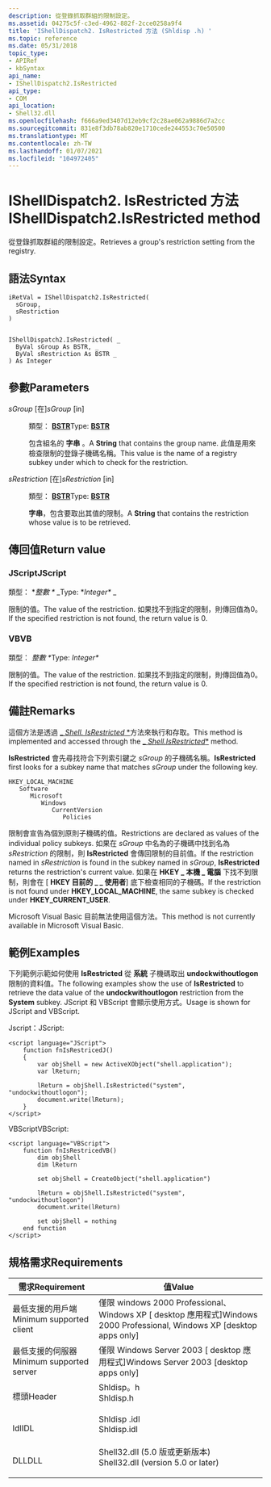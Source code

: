 ```yaml
---
description: 從登錄抓取群組的限制設定。
ms.assetid: 04275c5f-c3ed-4962-882f-2cce0258a9f4
title: 'IShellDispatch2. IsRestricted 方法 (Shldisp .h) '
ms.topic: reference
ms.date: 05/31/2018
topic_type:
- APIRef
- kbSyntax
api_name:
- IShellDispatch2.IsRestricted
api_type:
- COM
api_location:
- Shell32.dll
ms.openlocfilehash: f666a9ed3407d12eb9cf2c28ae062a9886d7a2cc
ms.sourcegitcommit: 831e8f3db78ab820e1710cede244553c70e50500
ms.translationtype: MT
ms.contentlocale: zh-TW
ms.lasthandoff: 01/07/2021
ms.locfileid: "104972405"
---
```

# <a name="ishelldispatch2isrestricted-method"></a><span data-ttu-id="54306-103">IShellDispatch2. IsRestricted 方法</span><span class="sxs-lookup"><span data-stu-id="54306-103">IShellDispatch2.IsRestricted method</span></span>

<span data-ttu-id="54306-104">從登錄抓取群組的限制設定。</span><span class="sxs-lookup"><span data-stu-id="54306-104">Retrieves a group's restriction setting from the registry.</span></span>

## <a name="syntax"></a><span data-ttu-id="54306-105">語法</span><span class="sxs-lookup"><span data-stu-id="54306-105">Syntax</span></span>


```JScript
iRetVal = IShellDispatch2.IsRestricted(
  sGroup,
  sRestriction
)
```


```VB

IShellDispatch2.IsRestricted( _
  ByVal sGroup As BSTR, _
  ByVal sRestriction As BSTR _
) As Integer
```





## <a name="parameters"></a><span data-ttu-id="54306-106">參數</span><span class="sxs-lookup"><span data-stu-id="54306-106">Parameters</span></span>

<dl> <dt>

<span data-ttu-id="54306-107">*sGroup* \[在\]</span><span class="sxs-lookup"><span data-stu-id="54306-107">*sGroup* \[in\]</span></span>
</dt> <dd>

<span data-ttu-id="54306-108">類型： **[ **BSTR**](/previous-versions/windows/desktop/automat/bstr)**</span><span class="sxs-lookup"><span data-stu-id="54306-108">Type: **[**BSTR**](/previous-versions/windows/desktop/automat/bstr)**</span></span>

<span data-ttu-id="54306-109">包含組名的 **字串** 。</span><span class="sxs-lookup"><span data-stu-id="54306-109">A **String** that contains the group name.</span></span> <span data-ttu-id="54306-110">此值是用來檢查限制的登錄子機碼名稱。</span><span class="sxs-lookup"><span data-stu-id="54306-110">This value is the name of a registry subkey under which to check for the restriction.</span></span>

</dd> <dt>

<span data-ttu-id="54306-111">*sRestriction* \[在\]</span><span class="sxs-lookup"><span data-stu-id="54306-111">*sRestriction* \[in\]</span></span>
</dt> <dd>

<span data-ttu-id="54306-112">類型： **[ **BSTR**](/previous-versions/windows/desktop/automat/bstr)**</span><span class="sxs-lookup"><span data-stu-id="54306-112">Type: **[**BSTR**](/previous-versions/windows/desktop/automat/bstr)**</span></span>

<span data-ttu-id="54306-113">**字串**，包含要取出其值的限制。</span><span class="sxs-lookup"><span data-stu-id="54306-113">A **String** that contains the restriction whose value is to be retrieved.</span></span>

</dd> </dl>

## <a name="return-value"></a><span data-ttu-id="54306-114">傳回值</span><span class="sxs-lookup"><span data-stu-id="54306-114">Return value</span></span>

### <a name="jscript"></a><span data-ttu-id="54306-115">JScript</span><span class="sxs-lookup"><span data-stu-id="54306-115">JScript</span></span>

<span data-ttu-id="54306-116">類型： \**整數 \** _</span><span class="sxs-lookup"><span data-stu-id="54306-116">Type: \**Integer\** _</span></span>

<span data-ttu-id="54306-117">限制的值。</span><span class="sxs-lookup"><span data-stu-id="54306-117">The value of the restriction.</span></span> <span data-ttu-id="54306-118">如果找不到指定的限制，則傳回值為0。</span><span class="sxs-lookup"><span data-stu-id="54306-118">If the specified restriction is not found, the return value is 0.</span></span>

### <a name="vb"></a><span data-ttu-id="54306-119">VB</span><span class="sxs-lookup"><span data-stu-id="54306-119">VB</span></span>

<span data-ttu-id="54306-120">類型： _*整數 \**_</span><span class="sxs-lookup"><span data-stu-id="54306-120">Type: _*Integer\**_</span></span>

<span data-ttu-id="54306-121">限制的值。</span><span class="sxs-lookup"><span data-stu-id="54306-121">The value of the restriction.</span></span> <span data-ttu-id="54306-122">如果找不到指定的限制，則傳回值為0。</span><span class="sxs-lookup"><span data-stu-id="54306-122">If the specified restriction is not found, the return value is 0.</span></span>

## <a name="remarks"></a><span data-ttu-id="54306-123">備註</span><span class="sxs-lookup"><span data-stu-id="54306-123">Remarks</span></span>

<span data-ttu-id="54306-124">這個方法是透過 [_ *Shell. IsRestricted* \*](./shell-isrestricted.md)方法來執行和存取。</span><span class="sxs-lookup"><span data-stu-id="54306-124">This method is implemented and accessed through the [_ *Shell.IsRestricted*\*](./shell-isrestricted.md) method.</span></span>

<span data-ttu-id="54306-125">**IsRestricted** 會先尋找符合下列索引鍵之 *sGroup* 的子機碼名稱。</span><span class="sxs-lookup"><span data-stu-id="54306-125">**IsRestricted** first looks for a subkey name that matches *sGroup* under the following key.</span></span>

```
HKEY_LOCAL_MACHINE
   Software
      Microsoft
         Windows
            CurrentVersion
               Policies
```

<span data-ttu-id="54306-126">限制會宣告為個別原則子機碼的值。</span><span class="sxs-lookup"><span data-stu-id="54306-126">Restrictions are declared as values of the individual policy subkeys.</span></span> <span data-ttu-id="54306-127">如果在 *sGroup* 中名為的子機碼中找到名為 *sRestriction* 的限制，則 **IsRestricted** 會傳回限制的目前值。</span><span class="sxs-lookup"><span data-stu-id="54306-127">If the restriction named in *sRestriction* is found in the subkey named in *sGroup*, **IsRestricted** returns the restriction's current value.</span></span> <span data-ttu-id="54306-128">如果在 **HKEY \_ 本機 \_ 電腦** 下找不到限制，則會在 [ **HKEY 目前的 \_ \_ 使用者**] 底下檢查相同的子機碼。</span><span class="sxs-lookup"><span data-stu-id="54306-128">If the restriction is not found under **HKEY\_LOCAL\_MACHINE**, the same subkey is checked under **HKEY\_CURRENT\_USER**.</span></span>

<span data-ttu-id="54306-129">Microsoft Visual Basic 目前無法使用這個方法。</span><span class="sxs-lookup"><span data-stu-id="54306-129">This method is not currently available in Microsoft Visual Basic.</span></span>

## <a name="examples"></a><span data-ttu-id="54306-130">範例</span><span class="sxs-lookup"><span data-stu-id="54306-130">Examples</span></span>

<span data-ttu-id="54306-131">下列範例示範如何使用 **IsRestricted** 從 **系統** 子機碼取出 **undockwithoutlogon** 限制的資料值。</span><span class="sxs-lookup"><span data-stu-id="54306-131">The following examples show the use of **IsRestricted** to retrieve the data value of the **undockwithoutlogon** restriction from the **System** subkey.</span></span> <span data-ttu-id="54306-132">JScript 和 VBScript 會顯示使用方式。</span><span class="sxs-lookup"><span data-stu-id="54306-132">Usage is shown for JScript and VBScript.</span></span>

<span data-ttu-id="54306-133">Jscript：</span><span class="sxs-lookup"><span data-stu-id="54306-133">JScript:</span></span>


```JScript
<script language="JScript">
    function fnIsRestricedJ()
    {
        var objShell = new ActiveXObject("shell.application");
        var lReturn;
        
        lReturn = objShell.IsRestricted("system", "undockwithoutlogon");
        document.write(lReturn);
    }
</script>
```



<span data-ttu-id="54306-134">VBScript</span><span class="sxs-lookup"><span data-stu-id="54306-134">VBScript:</span></span>


```VB
<script language="VBScript">
    function fnIsRestricedVB()
        dim objShell
        dim lReturn

        set objShell = CreateObject("shell.application")

        lReturn = objShell.IsRestricted("system", "undockwithoutlogon")
        document.write(lReturn)

        set objShell = nothing
    end function
</script>
```



## <a name="requirements"></a><span data-ttu-id="54306-135">規格需求</span><span class="sxs-lookup"><span data-stu-id="54306-135">Requirements</span></span>



| <span data-ttu-id="54306-136">需求</span><span class="sxs-lookup"><span data-stu-id="54306-136">Requirement</span></span> | <span data-ttu-id="54306-137">值</span><span class="sxs-lookup"><span data-stu-id="54306-137">Value</span></span> |
|-------------------------------------|---------------------------------------------------------------------------------------------------------------|
| <span data-ttu-id="54306-138">最低支援的用戶端</span><span class="sxs-lookup"><span data-stu-id="54306-138">Minimum supported client</span></span><br/> | <span data-ttu-id="54306-139">僅限 windows 2000 Professional、Windows XP \[ desktop 應用程式\]</span><span class="sxs-lookup"><span data-stu-id="54306-139">Windows 2000 Professional, Windows XP \[desktop apps only\]</span></span><br/>                                        |
| <span data-ttu-id="54306-140">最低支援的伺服器</span><span class="sxs-lookup"><span data-stu-id="54306-140">Minimum supported server</span></span><br/> | <span data-ttu-id="54306-141">僅限 Windows Server 2003 \[ desktop 應用程式\]</span><span class="sxs-lookup"><span data-stu-id="54306-141">Windows Server 2003 \[desktop apps only\]</span></span><br/>                                                          |
| <span data-ttu-id="54306-142">標頭</span><span class="sxs-lookup"><span data-stu-id="54306-142">Header</span></span><br/>                   | <dl> <span data-ttu-id="54306-143"><dt>Shldisp。h</dt></span><span class="sxs-lookup"><span data-stu-id="54306-143"><dt>Shldisp.h</dt></span></span> </dl>                          |
| <span data-ttu-id="54306-144">Idl</span><span class="sxs-lookup"><span data-stu-id="54306-144">IDL</span></span><br/>                      | <dl> <span data-ttu-id="54306-145"><dt>Shldisp .idl</dt></span><span class="sxs-lookup"><span data-stu-id="54306-145"><dt>Shldisp.idl</dt></span></span> </dl>                        |
| <span data-ttu-id="54306-146">DLL</span><span class="sxs-lookup"><span data-stu-id="54306-146">DLL</span></span><br/>                      | <dl> <span data-ttu-id="54306-147"><dt>Shell32.dll (5.0 版或更新版本) </dt></span><span class="sxs-lookup"><span data-stu-id="54306-147"><dt>Shell32.dll (version 5.0 or later)</dt></span></span> </dl> |



 

 
